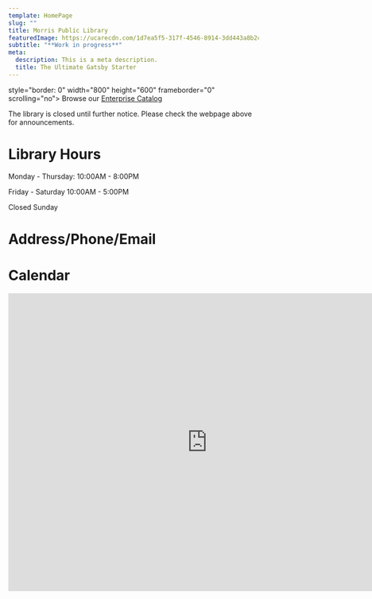 ```yaml
---
template: HomePage
slug: ""
title: Morris Public Library
featuredImage: https://ucarecdn.com/1d7ea5f5-317f-4546-8914-3dd443a8b2ca/
subtitle: "**Work in progress**"
meta:
  description: This is a meta description.
  title: The Ultimate Gatsby Starter
---
```

style="border: 0" width="800" height="600" frameborder="0" scrolling="no">
Browse our [Enterprise Catalog](https://www.morrispublib.org/client/en_US/mo/?dt=list)

The library is closed until further notice. Please check the webpage above for announcements.

# Library Hours

Monday - Thursday: 10:00AM - 8:00PM

Friday - Saturday 10:00AM - 5:00PM

Closed Sunday

# Address/Phone/Email

# Calendar

<iframe src="https://calendar.google.com/calendar/b/4/embed?height=600&amp;wkst=1&amp;bgcolor=%23B39DDB&amp;ctz=America%2FChicago&amp;src=ZGV2dGVzdGVyMmsyMEBnbWFpbC5jb20&amp;color=%23039BE5&amp;showCalendars=0&amp;showPrint=0&amp;showTitle=1&amp;title=Morris%20Library%20Schedule&amp;showNav=1&amp;showDate=1" style="border-width:0" width="800" height="600" frameborder="0" scrolling="no"></iframe>
